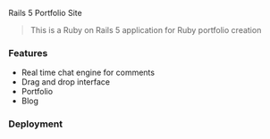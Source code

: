 Rails 5 Portfolio Site

> This is a Ruby on Rails 5 application for Ruby portfolio creation

### Features

- Real time chat engine for comments
- Drag and drop interface
- Portfolio
- Blog

### Deployment